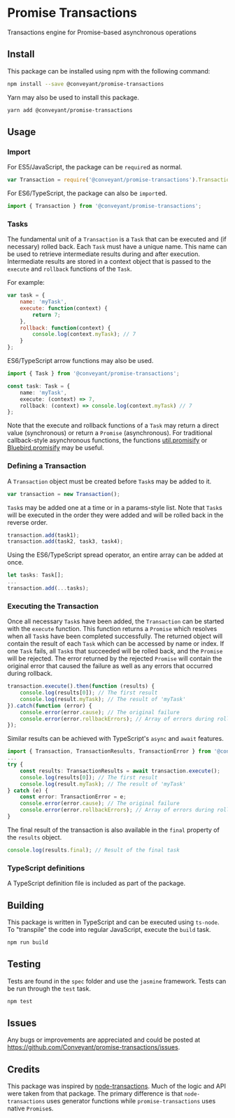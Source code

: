 # Promise Transactions
Transactions engine for Promise-based asynchronous operations

## Install

This package can be installed using npm with the following command:
```bash
npm install --save @conveyant/promise-transactions
```

Yarn may also be used to install this package.
```bash
yarn add @conveyant/promise-transactions
```

## Usage

### Import

For ES5/JavaScript, the package can be `require`d as normal.
```javascript
var Transaction = require('@conveyant/promise-transactions').Transaction;
```

For ES6/TypeScript, the package can also be `import`ed.
```typescript
import { Transaction } from '@conveyant/promise-transactions';
```

### Tasks

The fundamental unit of a `Transaction` is a `Task` that can be executed and (if necessary) rolled back. Each `Task` must have a unique name. This name can be used to retrieve intermediate results during and after execution. Intermediate results are stored in a context object that is passed to the `execute` and `rollback` functions of the `Task`.

For example:
```javascript
var task = {
    name: 'myTask',
    execute: function(context) {
        return 7;
    },
    rollback: function(context) {
        console.log(context.myTask); // 7
    }
};
```

ES6/TypeScript arrow functions may also be used.
```typescript
import { Task } from '@conveyant/promise-transactions';

const task: Task = {
    name: 'myTask',
    execute: (context) => 7,
    rollback: (context) => console.log(context.myTask) // 7
};
```

Note that the execute and rollback functions of a `Task` may return a direct value (synchronous) or return a `Promise` (asynchronous). For traditional callback-style asynchronous functions, the functions [util.promisify](https://nodejs.org/dist/latest-v8.x/docs/api/util.html#util_util_promisify_original) or [Bluebird.promisify](http://bluebirdjs.com/docs/api/promise.promisify.html) may be useful.

### Defining a Transaction

A `Transaction` object must be created before `Task`s may be added to it.
```javascript
var transaction = new Transaction();
```

`Task`s may be added one at a time or in a params-style list. Note that `Task`s will be executed in the order they were added and will be rolled back in the reverse order.
```javascript
transaction.add(task1);
transaction.add(task2, task3, task4);
```

Using the ES6/TypeScript spread operator, an entire array can be added at once.
```typescript
let tasks: Task[];
...
transaction.add(...tasks);
```

### Executing the Transaction

Once all necessary `Task`s have been added, the `Transaction` can be started with the `execute` function. This function returns a `Promise` which resolves when all `Task`s have been completed successfully. The returned object will contain the result of each `Task` which can be accessed by name or index. If one `Task` fails, all `Task`s that succeeded will be rolled back, and the `Promise` will be rejected. The error returned by the rejected `Promise` will contain the original error that caused the failure as well as any errors that occurred during rollback.
```javascript
transaction.execute().then(function (results) {
    console.log(results[0]); // The first result
    console.log(result.myTask); // The result of 'myTask'
}).catch(function (error) {
    console.error(error.cause); // The original failure
    console.error(error.rollbackErrors); // Array of errors during rollback
});
```

Similar results can be achieved with TypeScript's `async` and `await` features.
```typescript
import { Transaction, TransactionResults, TransactionError } from '@conveyant/promise-transactions';
...
try {
    const results: TransactionResults = await transaction.execute();
    console.log(results[0]); // The first result
    console.log(result.myTask); // The result of 'myTask'
} catch (e) {
    const error: TransactionError = e;
    console.error(error.cause); // The original failure
    console.error(error.rollbackErrors); // Array of errors during rollback.
}
```

The final result of the transaction is also available in the `final` property of the `results` object.
```javascript
console.log(results.final); // Result of the final task
```

### TypeScript definitions

A TypeScript definition file is included as part of the package.

## Building

This package is written in TypeScript and can be executed using `ts-node`. To "transpile" the code into regular JavaScript, execute the `build` task.
```bash
npm run build
```

## Testing

Tests are found in the `spec` folder and use the `jasmine` framework. Tests can be run through the `test` task.
```bash
npm test
```

## Issues

Any bugs or improvements are appreciated and could be posted at https://github.com/Conveyant/promise-transactions/issues.

## Credits

This package was inspired by [node-transactions](https://github.com/ceoworks/node-transactions). Much of the logic and API were taken from that package. The primary difference is that `node-transactions` uses generator functions while `promise-transactions` uses native `Promise`s.
